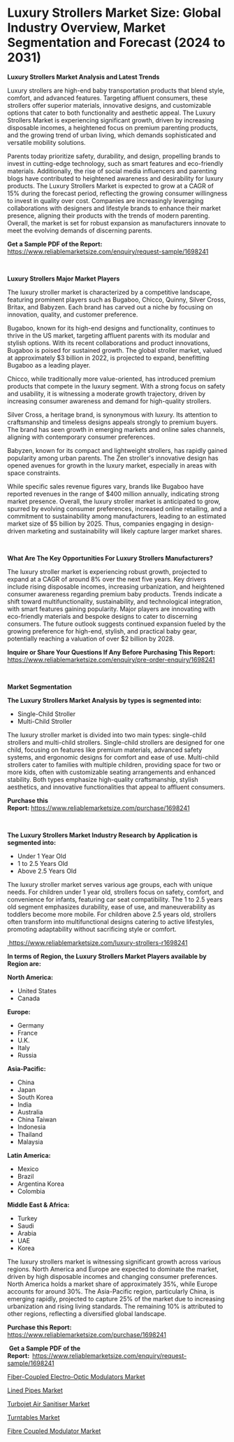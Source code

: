 <p><h1>Luxury Strollers Market Size: Global Industry Overview, Market Segmentation and Forecast (2024 to 2031)</h1></p><p><strong>Luxury Strollers Market Analysis and Latest Trends</strong></p>
<p><p>Luxury strollers are high-end baby transportation products that blend style, comfort, and advanced features. Targeting affluent consumers, these strollers offer superior materials, innovative designs, and customizable options that cater to both functionality and aesthetic appeal. The Luxury Strollers Market is experiencing significant growth, driven by increasing disposable incomes, a heightened focus on premium parenting products, and the growing trend of urban living, which demands sophisticated and versatile mobility solutions.</p><p>Parents today prioritize safety, durability, and design, propelling brands to invest in cutting-edge technology, such as smart features and eco-friendly materials. Additionally, the rise of social media influencers and parenting blogs have contributed to heightened awareness and desirability for luxury products. The Luxury Strollers Market is expected to grow at a CAGR of 15% during the forecast period, reflecting the growing consumer willingness to invest in quality over cost. Companies are increasingly leveraging collaborations with designers and lifestyle brands to enhance their market presence, aligning their products with the trends of modern parenting. Overall, the market is set for robust expansion as manufacturers innovate to meet the evolving demands of discerning parents.</p></p>
<p><strong>Get a Sample PDF of the Report:&nbsp;</strong> <a href="https://www.reliablemarketsize.com/enquiry/request-sample/1698241?utm_campaign=1186&utm_medium=2&utm_source=Github&utm_content=ia&utm_term=04102024&utm_id=luxury-strollers">https://www.reliablemarketsize.com/enquiry/request-sample/1698241</a></p>
<p>&nbsp;</p>
<p><strong>Luxury Strollers Major Market Players</strong></p>
<p><p>The luxury stroller market is characterized by a competitive landscape, featuring prominent players such as Bugaboo, Chicco, Quinny, Silver Cross, Britax, and Babyzen. Each brand has carved out a niche by focusing on innovation, quality, and customer preference.</p><p>Bugaboo, known for its high-end designs and functionality, continues to thrive in the US market, targeting affluent parents with its modular and stylish options. With its recent collaborations and product innovations, Bugaboo is poised for sustained growth. The global stroller market, valued at approximately $3 billion in 2022, is projected to expand, benefitting Bugaboo as a leading player.</p><p>Chicco, while traditionally more value-oriented, has introduced premium products that compete in the luxury segment. With a strong focus on safety and usability, it is witnessing a moderate growth trajectory, driven by increasing consumer awareness and demand for high-quality strollers.</p><p>Silver Cross, a heritage brand, is synonymous with luxury. Its attention to craftsmanship and timeless designs appeals strongly to premium buyers. The brand has seen growth in emerging markets and online sales channels, aligning with contemporary consumer preferences.</p><p>Babyzen, known for its compact and lightweight strollers, has rapidly gained popularity among urban parents. The Zen stroller's innovative design has opened avenues for growth in the luxury market, especially in areas with space constraints.</p><p>While specific sales revenue figures vary, brands like Bugaboo have reported revenues in the range of $400 million annually, indicating strong market presence. Overall, the luxury stroller market is anticipated to grow, spurred by evolving consumer preferences, increased online retailing, and a commitment to sustainability among manufacturers, leading to an estimated market size of $5 billion by 2025. Thus, companies engaging in design-driven marketing and sustainability will likely capture larger market shares.</p></p>
<p>&nbsp;</p>
<p><strong>What Are The Key Opportunities For Luxury Strollers Manufacturers?</strong></p>
<p><p>The luxury stroller market is experiencing robust growth, projected to expand at a CAGR of around 8% over the next five years. Key drivers include rising disposable incomes, increasing urbanization, and heightened consumer awareness regarding premium baby products. Trends indicate a shift toward multifunctionality, sustainability, and technological integration, with smart features gaining popularity. Major players are innovating with eco-friendly materials and bespoke designs to cater to discerning consumers. The future outlook suggests continued expansion fueled by the growing preference for high-end, stylish, and practical baby gear, potentially reaching a valuation of over $2 billion by 2028.</p></p>
<p><strong>Inquire or Share Your Questions If Any Before Purchasing This Report:</strong> <a href="https://www.reliablemarketsize.com/enquiry/pre-order-enquiry/1698241?utm_campaign=1186&utm_medium=2&utm_source=Github&utm_content=ia&utm_term=04102024&utm_id=luxury-strollers">https://www.reliablemarketsize.com/enquiry/pre-order-enquiry/1698241</a></p>
<p>&nbsp;</p>
<p><strong>Market Segmentation</strong></p>
<p><strong>The Luxury Strollers Market Analysis by types is segmented into:</strong></p>
<p><ul><li>Single-Child Stroller</li><li>Multi-Child Stroller</li></ul></p>
<p><p>The luxury stroller market is divided into two main types: single-child strollers and multi-child strollers. Single-child strollers are designed for one child, focusing on features like premium materials, advanced safety systems, and ergonomic designs for comfort and ease of use. Multi-child strollers cater to families with multiple children, providing space for two or more kids, often with customizable seating arrangements and enhanced stability. Both types emphasize high-quality craftsmanship, stylish aesthetics, and innovative functionalities that appeal to affluent consumers.</p></p>
<p><strong>Purchase this Report:&nbsp;</strong><a href="https://www.reliablemarketsize.com/purchase/1698241?utm_campaign=1186&utm_medium=2&utm_source=Github&utm_content=ia&utm_term=04102024&utm_id=luxury-strollers">https://www.reliablemarketsize.com/purchase/1698241</a></p>
<p>&nbsp;</p>
<p><strong>The Luxury Strollers Market Industry Research by Application is segmented into:</strong></p>
<p><ul><li>Under 1 Year Old</li><li>1 to 2.5 Years Old</li><li>Above 2.5 Years Old</li></ul></p>
<p><p>The luxury stroller market serves various age groups, each with unique needs. For children under 1 year old, strollers focus on safety, comfort, and convenience for infants, featuring car seat compatibility. The 1 to 2.5 years old segment emphasizes durability, ease of use, and maneuverability as toddlers become more mobile. For children above 2.5 years old, strollers often transform into multifunctional designs catering to active lifestyles, promoting adaptability without sacrificing style or comfort.</p></p>
<p><a href="https://www.reliablemarketsize.com/luxury-strollers-r1698241?utm_campaign=1186&utm_medium=2&utm_source=Github&utm_content=ia&utm_term=04102024&utm_id=luxury-strollers">&nbsp;https://www.reliablemarketsize.com/luxury-strollers-r1698241</a></p>
<p><strong>In terms of Region, the Luxury Strollers Market Players available by Region are:</strong></p>
<p>
    <p> <strong> North America: </strong>
        <ul>
            <li>United States</li>
            <li>Canada</li>
        </ul>
        </p> 
    <p> <strong> Europe: </strong>
        <ul>
            <li>Germany</li>
            <li>France</li>
            <li>U.K.</li>
            <li>Italy</li>
            <li>Russia</li>
        </ul>
        </p> 
    <p> <strong> Asia-Pacific: </strong>
        <ul>
            <li>China</li>
            <li>Japan</li>
            <li>South Korea</li>
            <li>India</li>
            <li>Australia</li>
            <li>China Taiwan</li>
            <li>Indonesia</li>
            <li>Thailand</li>
            <li>Malaysia</li>
        </ul>
        </p> 
    <p> <strong> Latin America: </strong>
        <ul>
            <li>Mexico</li>
            <li>Brazil</li>
            <li>Argentina Korea</li>
            <li>Colombia</li>
        </ul>
        </p> 
    <p> <strong> Middle East & Africa: </strong>
        <ul>
            <li>Turkey</li>
            <li>Saudi</li>
            <li>Arabia</li>
            <li>UAE</li>
            <li>Korea</li>
        </ul>
    </p>
    </p>
<p><p>The luxury strollers market is witnessing significant growth across various regions. North America and Europe are expected to dominate the market, driven by high disposable incomes and changing consumer preferences. North America holds a market share of approximately 35%, while Europe accounts for around 30%. The Asia-Pacific region, particularly China, is emerging rapidly, projected to capture 25% of the market due to increasing urbanization and rising living standards. The remaining 10% is attributed to other regions, reflecting a diversified global landscape.</p></p>
<p><strong>Purchase this Report: </strong><a href="https://www.reliablemarketsize.com/purchase/1698241?utm_campaign=1186&utm_medium=2&utm_source=Github&utm_content=ia&utm_term=04102024&utm_id=luxury-strollers">https://www.reliablemarketsize.com/purchase/1698241</a></p>
<p>&nbsp;<strong>Get a Sample PDF of the Report:&nbsp;&nbsp;</strong><a href="https://www.reliablemarketsize.com/enquiry/request-sample/1698241?utm_campaign=1186&utm_medium=2&utm_source=Github&utm_content=ia&utm_term=04102024&utm_id=luxury-strollers">https://www.reliablemarketsize.com/enquiry/request-sample/1698241</a></p>
<p><strong></strong></p>
<p><p><a href="https://issuu.com/reportprime-2/docs/fiber-coupled-electro-optic-modulat_65fd3ca6134d46?utm_campaign=1186&utm_medium=2&utm_source=Github&utm_content=ia&utm_term=04102024&utm_id=luxury-strollers">Fiber-Coupled Electro-Optic Modulators Market</a></p><p><a href="https://github.com/AKSHATREPORTPRIME/Market-Research-Report-List-6/blob/main/lined-pipes-market.md?utm_campaign=1186&utm_medium=2&utm_source=Github&utm_content=ia&utm_term=04102024&utm_id=luxury-strollers">Lined Pipes Market</a></p><p><a href="https://www.linkedin.com/pulse/strategic-market-insights-navigating-global-turbojet-air-sanitiser-yojme?utm_campaign=1186&utm_medium=2&utm_source=Github&utm_content=ia&utm_term=04102024&utm_id=luxury-strollers">Turbojet Air Sanitiser Market</a></p><p><a href="https://www.linkedin.com/pulse/global-turntables-industry-analysis-report-market-size-share-otmfe?utm_campaign=1186&utm_medium=2&utm_source=Github&utm_content=ia&utm_term=04102024&utm_id=luxury-strollers">Turntables Market</a></p><p><a href="https://issuu.com/reportprime-2/docs/fibre-coupled-modulator-market-size_0b4c0559909287?utm_campaign=1186&utm_medium=2&utm_source=Github&utm_content=ia&utm_term=04102024&utm_id=luxury-strollers">Fibre Coupled Modulator Market</a></p></p>